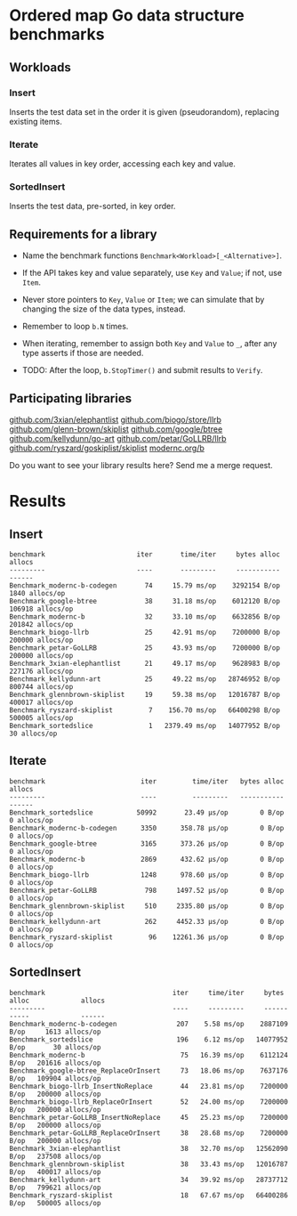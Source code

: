 # Ordered map Go data structure benchmarks

## Workloads

### Insert

Inserts the test data set in the order it is given (pseudorandom),
replacing existing items.

### Iterate

Iterates all values in key order, accessing each key and value.

### SortedInsert

Inserts the test data, pre-sorted, in key order.


## Requirements for a library

  - Name the benchmark functions
    `Benchmark<Workload>[_<Alternative>]`.

  - If the API takes key and value separately, use `Key` and `Value`;
    if not, use `Item`.

  - Never store pointers to `Key`, `Value` or `Item`; we can simulate
	that by changing the size of the data types, instead.

  - Remember to loop `b.N` times.

  - When iterating, remember to assign both `Key` and `Value` to `_`,
	after any type asserts if those are needed.

  - TODO: After the loop, `b.StopTimer()` and submit results to `Verify`.

## Participating libraries

[github.com/3xian/elephantlist](https://github.com/3xian/elephantlist)
[github.com/biogo/store/llrb](hppts://github.com/biogo/store/llrb)
[github.com/glenn-brown/skiplist](https://github.com/glenn-brown/skiplist)
[github.com/google/btree](https://github.com/google/btree)
[github.com/kellydunn/go-art](https://github.com/kellydunn/go-art)
[github.com/petar/GoLLRB/llrb](https://github.com/petar/GoLLRB/llrb)
[github.com/ryszard/goskiplist/skiplist](https://github.com/ryszard/goskiplist/skiplist)
[modernc.org/b](https://modernc.org/b)

Do you want to see your library results here? Send me a merge request.

# Results

## Insert
```
benchmark                       iter       time/iter     bytes alloc             allocs
---------                       ----       ---------     -----------             ------
Benchmark_modernc-b-codegen       74     15.79 ms/op    3292154 B/op     1840 allocs/op
Benchmark_google-btree            38     31.18 ms/op    6012120 B/op   106918 allocs/op
Benchmark_modernc-b               32     33.10 ms/op    6632856 B/op   201842 allocs/op
Benchmark_biogo-llrb              25     42.91 ms/op    7200000 B/op   200000 allocs/op
Benchmark_petar-GoLLRB            25     43.93 ms/op    7200000 B/op   200000 allocs/op
Benchmark_3xian-elephantlist      21     49.17 ms/op    9628983 B/op   227176 allocs/op
Benchmark_kellydunn-art           25     49.22 ms/op   28746952 B/op   800744 allocs/op
Benchmark_glennbrown-skiplist     19     59.38 ms/op   12016787 B/op   400017 allocs/op
Benchmark_ryszard-skiplist         7    156.70 ms/op   66400298 B/op   500005 allocs/op
Benchmark_sortedslice              1   2379.49 ms/op   14077952 B/op       30 allocs/op
```

## Iterate
```
benchmark                        iter         time/iter   bytes alloc        allocs
---------                        ----         ---------   -----------        ------
Benchmark_sortedslice           50992       23.49 μs/op        0 B/op   0 allocs/op
Benchmark_modernc-b-codegen      3350      358.78 μs/op        0 B/op   0 allocs/op
Benchmark_google-btree           3165      373.26 μs/op        0 B/op   0 allocs/op
Benchmark_modernc-b              2869      432.62 μs/op        0 B/op   0 allocs/op
Benchmark_biogo-llrb             1248      978.60 μs/op        0 B/op   0 allocs/op
Benchmark_petar-GoLLRB            798     1497.52 μs/op        0 B/op   0 allocs/op
Benchmark_glennbrown-skiplist     510     2335.80 μs/op        0 B/op   0 allocs/op
Benchmark_kellydunn-art           262     4452.33 μs/op        0 B/op   0 allocs/op
Benchmark_ryszard-skiplist         96    12261.36 μs/op        0 B/op   0 allocs/op
```

## SortedInsert
```
benchmark                                iter     time/iter     bytes alloc             allocs
---------                                ----     ---------     -----------             ------
Benchmark_modernc-b-codegen               207    5.58 ms/op    2887109 B/op     1613 allocs/op
Benchmark_sortedslice                     196    6.12 ms/op   14077952 B/op       30 allocs/op
Benchmark_modernc-b                        75   16.39 ms/op    6112124 B/op   201616 allocs/op
Benchmark_google-btree_ReplaceOrInsert     73   18.06 ms/op    7637176 B/op   109904 allocs/op
Benchmark_biogo-llrb_InsertNoReplace       44   23.81 ms/op    7200000 B/op   200000 allocs/op
Benchmark_biogo-llrb_ReplaceOrInsert       52   24.00 ms/op    7200000 B/op   200000 allocs/op
Benchmark_petar-GoLLRB_InsertNoReplace     45   25.23 ms/op    7200000 B/op   200000 allocs/op
Benchmark_petar-GoLLRB_ReplaceOrInsert     38   28.68 ms/op    7200000 B/op   200000 allocs/op
Benchmark_3xian-elephantlist               38   32.70 ms/op   12562090 B/op   237508 allocs/op
Benchmark_glennbrown-skiplist              38   33.43 ms/op   12016787 B/op   400017 allocs/op
Benchmark_kellydunn-art                    34   39.92 ms/op   28737712 B/op   799621 allocs/op
Benchmark_ryszard-skiplist                 18   67.67 ms/op   66400286 B/op   500005 allocs/op
```
